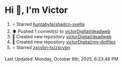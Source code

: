 <h1>Hi 👋, I'm Victor </h1>

<!--RECENT_ACTIVITY:start-->
1. ⭐ Starred [huntabyte/shadcn-svelte](https://github.com/huntabyte/shadcn-svelte)<br>
2. ⬆️ Pushed 1 commit(s) to [victorDigital/deadweb](https://github.com/victorDigital/deadweb)<br>
3. 📔 Created new repository [victorDigital/deadweb](https://github.com/victorDigital/deadweb)<br>
4. 📔 Created new repository [victorDigital/my-dotfiles](https://github.com/victorDigital/my-dotfiles)<br>
5. ⭐ Starred [zxcvbn-ts/zxcvbn](https://github.com/zxcvbn-ts/zxcvbn)<br>
<!--RECENT_ACTIVITY:end-->

<!--RECENT_ACTIVITY:last_update-->
Last Updated: Monday, October 6th, 2025, 6:23:48 PM
<!--RECENT_ACTIVITY:last_update_end-->
